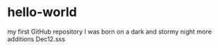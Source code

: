 # hello-world
my first GitHub repository
I was born on a dark and stormy night
more additions Dec12.sss
